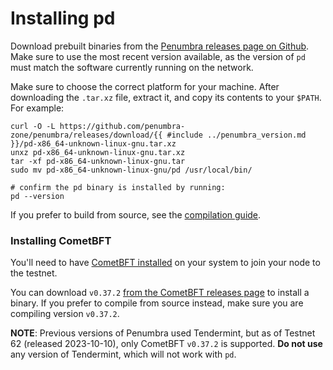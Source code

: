 # Installing pd

Download prebuilt binaries from the [Penumbra releases page on Github](https://github.com/penumbra-zone/penumbra/releases).
Make sure to use the most recent version available, as the version of `pd` must
match the software currently running on the network.

Make sure to choose the correct platform for your machine. After downloading the `.tar.xz` file,
extract it, and copy its contents to your `$PATH`. For example:

```
curl -O -L https://github.com/penumbra-zone/penumbra/releases/download/{{ #include ../penumbra_version.md }}/pd-x86_64-unknown-linux-gnu.tar.xz
unxz pd-x86_64-unknown-linux-gnu.tar.xz
tar -xf pd-x86_64-unknown-linux-gnu.tar
sudo mv pd-x86_64-unknown-linux-gnu/pd /usr/local/bin/

# confirm the pd binary is installed by running:
pd --version
```

If you prefer to build from source, see the [compilation guide](../dev/build.md).

### Installing CometBFT

You'll need to have [CometBFT installed](https://docs.cometbft.com/v0.37/guides/install)
on your system to join your node to the testnet.

You can download `v0.37.2` [from the CometBFT releases page](https://github.com/cometbft/cometbft/releases/tag/v0.37.2)
to install a binary. If you prefer to compile from source instead,
make sure you are compiling version `v0.37.2`.

**NOTE**: Previous versions of Penumbra used Tendermint, but as of Testnet 62 (released 2023-10-10),
only CometBFT `v0.37.2` is supported. **Do not use** any version of Tendermint, which will not work with `pd`.
